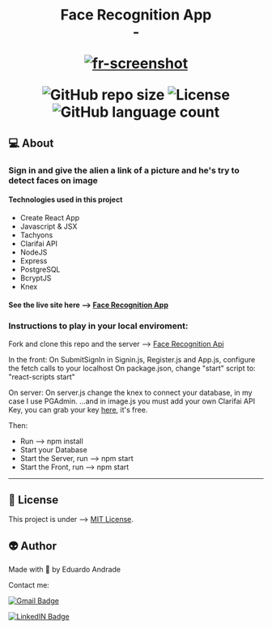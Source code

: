 <h1 align="center">
  Face Recognition App <br> - 
  
  <a href="https://ibb.co/4VdGW63"><img src="https://i.ibb.co/DRpy4xT/fr-screenshot.jpg" alt="fr-screenshot" border="0"></a>
  
  
  <img alt="GitHub repo size" src="https://img.shields.io/github/repo-size/edu2andrade/face-recognition-app">
  <img alt="License" src="https://img.shields.io/badge/license-MIT-brightgreen">
  <img alt="GitHub language count" src="https://img.shields.io/github/languages/count/edu2andrade/face-recognition-app?color=%2304D361">
</h1>

 ## 💻 About
 
 ### Sign in and give the alien a link of a picture and he's try to detect faces on image
 
 #### Technologies used in this project

- Create React App
- Javascript & JSX
- Tachyons
- Clarifai API
- NodeJS
- Express
- PostgreSQL
- BcryptJS
- Knex

#### See the live site here --> [Face Recognition App](https://edu-recognition-app.herokuapp.com/)

### Instructions to play in your local enviroment:

Fork and clone this repo and the server --> [Face Recognition Api](https://github.com/edu2andrade/face-recognition-api)

In the front:
On SubmitSignIn in Signin.js, Register.js and App.js, configure the fetch calls to your localhost
On package.json, change "start" script to: "react-scripts start"

On server:
On server.js change the knex to connect your database, in my case I use PGAdmin.
...and in image.js you must add your own Clarifai API Key, you can grab your key [here](https://www.clarifai.com/), it's free.

Then:

- Run --> npm install
- Start your Database
- Start the Server, run --> npm start
- Start the Front, run --> npm start

---

## 📝 License

This project is under --> [MIT License](./LICENSE).


## 👽 Author

Made with 💙 by Eduardo Andrade


Contact me:

[![Gmail Badge](https://img.shields.io/badge/-edu2andrade@gmail.com-c14438?style=flat-square&logo=Gmail&logoColor=white&link=mailto:edu2andrade@gmail.com)](mailto:edu2andrade@gmail.com)

[![LinkedIN Badge](https://img.shields.io/badge/edu2andrade-0077B5?style=for-the-badge&logo=linkedin&logoColor=white)](https://www.linkedin.com/in/edu2andrade/)

